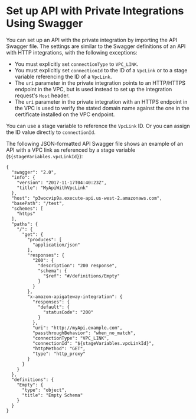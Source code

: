# Set up API with Private Integrations Using Swagger<a name="set-up-api-with-vpclink-using-swagger"></a>

You can set up an API with the private integration by importing the API Swagger file\. The settings are similar to the Swagger definitions of an API with HTTP integrations, with the following exceptions: 
+ You must explicitly set `connectionType` to `VPC_LINK`\.
+ You must explicitly set `connectionId` to the ID of a `VpcLink` or to a stage variable referencing the ID of a `VpcLink`\.
+ The `uri` parameter in the private integration points to an HTTP/HTTPS endpoint in the VPC, but is used instead to set up the integration request's `Host` header\.
+ The `uri` parameter in the private integration with an HTTPS endpoint in the VPC is used to verify the stated domain name against the one in the certificate installed on the VPC endpoint\.

 You can use a stage variable to reference the `VpcLink` ID\. Or you can assign the ID value directly to `connectionId`\. 

The following JSON\-formatted API Swagger file shows an example of an API with a VPC link as referenced by a stage variable \(`${stageVariables.vpcLinkId}`\):

```
{
  "swagger": "2.0",
  "info": {
    "version": "2017-11-17T04:40:23Z",
    "title": "MyApiWithVpcLink"
  },
  "host": "p3wocvip9a.execute-api.us-west-2.amazonaws.com",
  "basePath": "/test",
  "schemes": [
    "https"
  ],
  "paths": {
    "/": {
      "get": {
        "produces": [
          "application/json"
        ],
        "responses": {
          "200": {
            "description": "200 response",
            "schema": {
              "$ref": "#/definitions/Empty"
            }
          }
        },
        "x-amazon-apigateway-integration": {
          "responses": {
            "default": {
              "statusCode": "200"
            }
          },
          "uri": "http://myApi.example.com",
          "passthroughBehavior": "when_no_match",
          "connectionType": "VPC_LINK",
          "connectionId": "${stageVariables.vpcLinkId}",
          "httpMethod": "GET",
          "type": "http_proxy"
        }
      }
    }
  },
  "definitions": {
    "Empty": {
      "type": "object",
      "title": "Empty Schema"
    }
  }
}
```